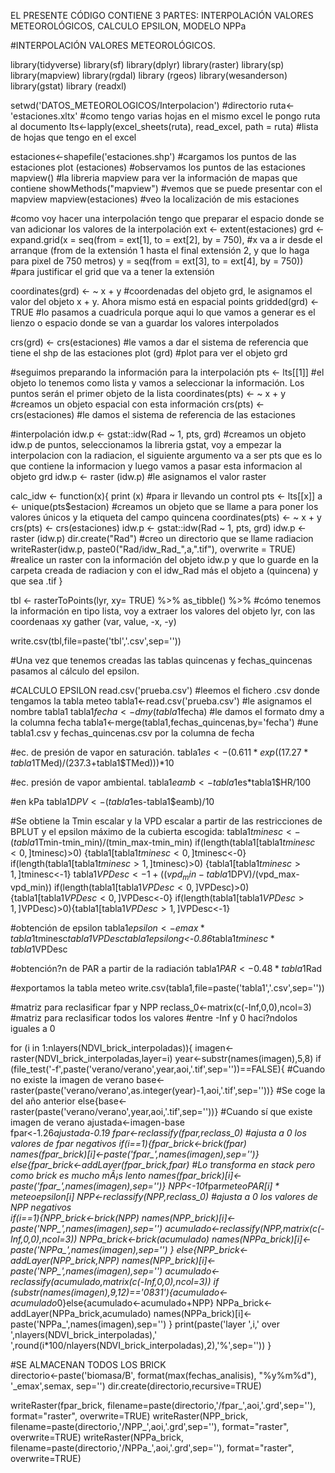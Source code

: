 EL PRESENTE CÓDIGO CONTIENE 3 PARTES: INTERPOLACIÓN VALORES METEOROLÓGICOS, CALCULO EPSILON, MODELO NPPa

#INTERPOLACIÓN VALORES METEOROLÓGICOS.

library(tidyverse)
library(sf)
library(dplyr)
library(raster)
library(sp)
library(mapview)
library(rgdal)
library (rgeos)
library(wesanderson)
library(gstat)
library (readxl)

setwd('DATOS_METEOROLOGICOS/Interpolacion') #directorio
ruta<-'estaciones.xltx'                    #como tengo varias hojas en el mismo excel le pongo ruta al documento
lts<-lapply(excel_sheets(ruta), read_excel, path = ruta)     #lista de hojas que tengo en el excel

estaciones<-shapefile('estaciones.shp')       #cargamos los puntos de las estaciones
plot (estaciones)  #observamos los puntos de las estaciones
mapview()   #la libreria mapview para ver la información de mapas que contiene
showMethods("mapview")  #vemos que se puede presentar con el mapview
mapview(estaciones)  #veo la localización de mis estaciones

#como voy hacer una interpolación tengo que preparar el espacio donde se van adicionar los valores de la interpolación
ext <- extent(estaciones)
grd <- expand.grid(x = seq(from = ext[1], to = ext[2], by = 750),      #x va a ir desde el arranque (from de la extensión 1 hasta el final extensión 2, y que lo haga para pixel de 750 metros)
                   y = seq(from = ext[3], to = ext[4], by = 750))      #para justificar el grid que va a tener la extensión

coordinates(grd) <- ~ x + y  #coordenadas del objeto grd, le asignamos el valor del objeto x + y. Ahora mismo está en espacial points
gridded(grd) <- TRUE   #lo pasamos a cuadricula porque aqui lo que vamos a generar es el lienzo o espacio donde se van a guardar los valores interpolados

crs(grd) <- crs(estaciones) #le vamos a dar el sistema de referencia que tiene el shp de las estaciones
plot (grd) #plot para ver el objeto grd

#seguimos preparando la información para la interpolación
pts <- lts[[1]] #el objeto lo tenemos como lista y vamos a seleccionar la información. Los puntos serán el primer objeto de la lista
coordinates(pts) <- ~ x + y #creamos un objeto espacial con esta información
crs(pts) <- crs(estaciones) #le damos el sistema de referencia de las estaciones

#interpolación
idw.p <- gstat::idw(Rad ~ 1, pts, grd) #creamos un objeto idw.p de puntos, seleccionamos la libreria gstat, voy a empezar la interpolacion con la radiacion, el siguiente argumento va a ser pts que es lo que contiene la informacion y luego vamos a pasar esta informacion al objeto grd
idw.p <- raster (idw.p) #le asignamos el valor raster

calc_idw <- function(x){
  print (x) #para ir llevando un control
  pts <- lts[[x]] 
  a <- unique(pts$estacion) #creamos un objeto que se llame a para poner los valores únicos y la etiqueta del campo quincena
  coordinates(pts) <- ~ x + y 
  crs(pts) <- crs(estaciones)
  idw.p <- gstat::idw(Rad ~ 1, pts, grd)
  idw.p <- raster (idw.p)
  dir.create("Rad")  #creo un directorio que se llame radiacion 
  writeRaster(idw.p, paste0("Rad/idw_Rad_",a,".tif"), overwrite = TRUE)  #realice un raster con la información del objeto idw.p y que lo guarde en la carpeta creada de radiacion y con el idw_Rad más el objeto a (quincena) y que sea .tif
}


tbl <- rasterToPoints(lyr, xy= TRUE) %>% as_tibble() %>%    #cómo tenemos la información en tipo lista, voy a extraer los valores del objeto lyr, con las coordenaas xy
  gather (var, value, -x, -y) 

write.csv(tbl,file=paste('tbl','.csv',sep=''))

#Una vez que tenemos creadas las tablas quincenas y fechas_quincenas pasamos al cálculo del epsilon.


#CALCULO EPSILON
read.csv('prueba.csv')   #leemos el fichero .csv donde tengamos la tabla meteo
tabla1<-read.csv('prueba.csv')   #le asignamos el nombre tabla1
tabla1$fecha<-dmy(tabla1$fecha)                  #le damos el formato dmy a la columna fecha
tabla1<-merge(tabla1,fechas_quincenas,by='fecha')  #une tabla1.csv y fechas_quincenas.csv por la columna de fecha

#ec. de presión de vapor en saturación.
tabla1$es<-(0.611*exp((17.27*tabla1$TMed)/(237.3+tabla1$TMed)))*10 

#ec. presión de vapor ambiental.
tabla1$eamb<-tabla1$es*tabla1$HR/100

#en kPa
tabla1$DPV<-(tabla1$es-tabla1$eamb)/10

#Se obtiene la Tmin escalar y la VPD escalar a partir de las restricciones de BPLUT y el epsilon máximo de la cubierta escogida:
tabla1$tminesc<-(tabla1$Tmin-tmin_min)/(tmin_max-tmin_min)
if(length(tabla1[tabla1$tminesc<0,]$tminesc)>0) {tabla1[tabla1$tminesc<0,]$tminesc<-0}
if(length(tabla1[tabla1$tminesc>1,]$tminesc)>0) {tabla1[tabla1$tminesc>1,]$tminesc<-1}
tabla1$VPDesc<-1+((vpd_min-tabla1$DPV)/(vpd_max-vpd_min))
if(length(tabla1[tabla1$VPDesc<0,]$VPDesc)>0){tabla1[tabla1$VPDesc<0,]$VPDesc<-0}
if(length(tabla1[tabla1$VPDesc>1,]$VPDesc)>0){tabla1[tabla1$VPDesc>1,]$VPDesc<-1}

#obtención de epsilon
tabla1$epsilon<-emax*tabla1$tminesc*tabla1$VPDesc
tabla1$epsilong<-0.86*tabla1$tminesc*tabla1$VPDesc

#obtención?n de PAR a partir de la radiación
tabla1$PAR<-0.48*tabla1$Rad

#exportamos la tabla meteo
write.csv(tabla1,file=paste('tabla1','.csv',sep=''))

#matriz para reclasificar fpar y NPP
reclass_0<-matrix(c(-Inf,0,0),ncol=3) #matriz para reclasificar todos los valores 
                                      #entre -Inf y 0 haci?ndolos iguales a 0


for (i in 1:nlayers(NDVI_brick_interpoladas)){
        imagen<-raster(NDVI_brick_interpoladas,layer=i)
        year<-substr(names(imagen),5,8)
        if (file_test('-f',paste('verano/verano',year,aoi,'.tif',sep=''))==FALSE){ #Cuando no existe la imagen de verano
        base<-raster(paste('verano/verano',as.integer(year)-1,aoi,'.tif',sep=''))} #Se coge la del año anterior
        else{base<-raster(paste('verano/verano',year,aoi,'.tif',sep=''))}  #Cuando sí que existe imagen de verano
        ajustada<-imagen-base   
        fpar<-1.26*ajustada-0.19
         fpar<-reclassify(fpar,reclass_0)  #ajusta a 0 los valores de fpar negativos
        if(i==1){fpar_brick<-brick(fpar)
                names(fpar_brick)[i]<-paste('fpar_',names(imagen),sep='')} 
        else{fpar_brick<-addLayer(fpar_brick,fpar)  #Lo transforma en stack pero como brick es mucho mÃ¡s lento
                names(fpar_brick)[i]<-paste('fpar_',names(imagen),sep='')}
        NPP<-10*fpar*meteo$PAR[i]*meteo$epsilon[i]
        NPP<-reclassify(NPP,reclass_0)  #ajusta a 0 los valores de NPP negativos          
        if(i==1){NPP_brick<-brick(NPP)
                names(NPP_brick)[i]<-paste('NPP_',names(imagen),sep='')
                acumulado<-reclassify(NPP,matrix(c(-Inf,0,0),ncol=3))
                NPPa_brick<-brick(acumulado)
                names(NPPa_brick)[i]<-paste('NPPa_',names(imagen),sep='')
                } 
        else{NPP_brick<-addLayer(NPP_brick,NPP)
                names(NPP_brick)[i]<-paste('NPP_',names(imagen),sep='')
                acumulado<-reclassify(acumulado,matrix(c(-Inf,0,0),ncol=3))
                if (substr(names(imagen),9,12)=='0831'){acumulado<-acumulado*0}else{acumulado<-acumulado+NPP}
                NPPa_brick<-addLayer(NPPa_brick,acumulado)
                names(NPPa_brick)[i]<-paste('NPPa_',names(imagen),sep='')
                }
        print(paste('layer ',i,' over ',nlayers(NDVI_brick_interpoladas),'  ',round(i*100/nlayers(NDVI_brick_interpoladas),2),'%',sep=''))
}


#SE ALMACENAN TODOS LOS BRICK        
directorio<-paste('biomasa/B',
                 format(max(fechas_analisis), "%y%m%d"),
                 '_emax',semax,
                 sep='')
dir.create(directorio,recursive=TRUE)



writeRaster(fpar_brick, 
            filename=paste(directorio,'/fpar_',aoi,'.grd',sep=''), 
            format="raster", 
            overwrite=TRUE)
writeRaster(NPP_brick, 
            filename=paste(directorio,'/NPP_',aoi,'.grd',sep=''), 
            format="raster", 
            overwrite=TRUE)
writeRaster(NPPa_brick, 
            filename=paste(directorio,'/NPPa_',aoi,'.grd',sep=''), 
            format="raster", 
            overwrite=TRUE)
